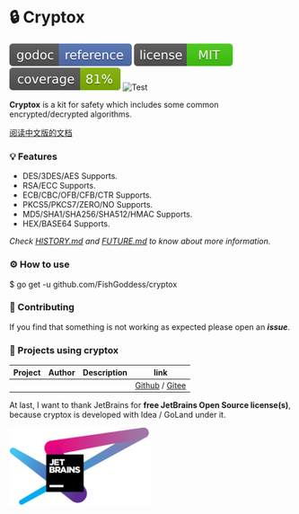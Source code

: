 # 🔒 Cryptox

[![Go Doc](_icons/godoc.svg)](https://pkg.go.dev/github.com/FishGoddess/cryptox)
[![License](_icons/license.svg)](https://opensource.org/licenses/MIT)
[![License](_icons/coverage.svg)](_icons/coverage.svg)
![Test](https://github.com/FishGoddess/cryptox/actions/workflows/test.yml/badge.svg)

**Cryptox** is a kit for safety which includes some common encrypted/decrypted algorithms.

[阅读中文版的文档](./README.md)

### 💡 Features

* DES/3DES/AES Supports.
* RSA/ECC Supports.
* ECB/CBC/OFB/CFB/CTR Supports.
* PKCS5/PKCS7/ZERO/NO Supports.
* MD5/SHA1/SHA256/SHA512/HMAC Supports.
* HEX/BASE64 Supports.

_Check [HISTORY.md](./HISTORY.md) and [FUTURE.md](./FUTURE.md) to know about more information._

### ⚙ How to use

$ go get -u github.com/FishGoddess/cryptox

### 🎨 Contributing

If you find that something is not working as expected please open an _**issue**_.

### 💪 Projects using cryptox

| Project | Author | Description | link                   |
|---------|--------|-------------|------------------------|
|         |        |             | [Github]() / [Gitee]() |

At last, I want to thank JetBrains for **free JetBrains Open Source license(s)**, because cryptox is developed with Idea
/ GoLand under it.

<a href="https://www.jetbrains.com/?from=cryptox" target="_blank"><img src="./_icons/jetbrains.png" width="250"/></a>